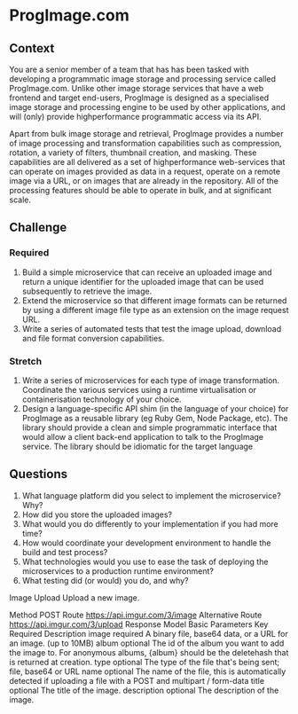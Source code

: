 # ProgImage.com


## Context
You are a senior member of a team that has has been tasked with developing a programmatic image storage and processing service called ProgImage.com. Unlike other image storage services that have a web frontend and target end-users, ProgImage is designed as a specialised image storage and processing engine to be used by other applications, and will (only) provide highperformance programmatic access via its API. 

Apart from bulk image storage and retrieval, ProgImage provides a number of image processing and transformation capabilities such as compression, rotation, a variety of filters, thumbnail creation, and masking. These capabilities are all delivered as a set of highperformance web-services that can operate on images provided as data in a request, operate on a remote image via a URL, or on images that are already in the repository. All of the processing features should be able to operate in bulk, and at significant scale. 

## Challenge

### Required

1. Build a simple microservice that can receive an uploaded image and return a unique identifier for the uploaded image that can be used subsequently to retrieve the image.
1. Extend the microservice so that different image formats can be returned by using a different image file type as an extension on the image request URL.
1. Write a series of automated tests that test the image upload, download and file format conversion capabilities.

### Stretch

1. Write a series of microservices for each type of image transformation. Coordinate the various services using a runtime virtualisation or containerisation technology of your choice.
1. Design a language-specific API shim (in the language of your choice) for ProgImage as a reusable library (eg Ruby Gem, Node Package, etc). The library should provide a clean and simple programmatic interface that would allow a client back-end application to talk to the ProgImage service. The library should be idiomatic for the target language

## Questions

1. What language platform did you select to implement the microservice? Why?
1. How did you store the uploaded images?
1. What would you do differently to your implementation if you had more time?
1. How would coordinate your development environment to handle the build and test process?
1. What technologies would you use to ease the task of deploying the microservices to a production runtime environment?
1. What testing did (or would) you do, and why? 


Image Upload
Upload a new image.

Method	POST
Route	https://api.imgur.com/3/image
Alternative Route	https://api.imgur.com/3/upload
Response Model	Basic
Parameters
Key	Required	Description
image	required	A binary file, base64 data, or a URL for an image. (up to 10MB)
album	optional	The id of the album you want to add the image to. For anonymous albums, {album} should be the deletehash that is returned at creation.
type	optional	The type of the file that's being sent; file, base64 or URL
name	optional	The name of the file, this is automatically detected if uploading a file with a POST and multipart / form-data
title	optional	The title of the image.
description	optional	The description of the image.
